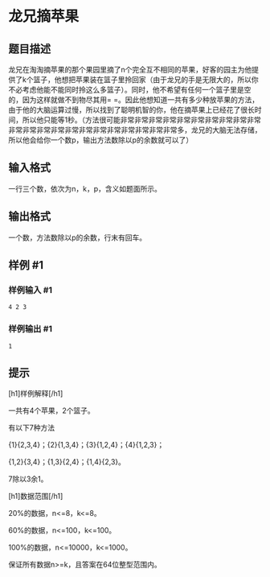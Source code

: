 # 龙兄摘苹果

## 题目描述

龙兄在淘淘摘苹果的那个果园里摘了n个完全互不相同的苹果，好客的园主为他提供了k个篮子，他想把苹果装在篮子里拎回家（由于龙兄的手是无限大的，所以你不必考虑他能不能同时拎这么多篮子）。同时，他不希望有任何一个篮子里是空的，因为这样就做不到物尽其用= =。因此他想知道一共有多少种放苹果的方法，由于他的大脑运算过慢，所以找到了聪明机智的你，他在摘苹果上已经花了很长时间，所以他只能等1秒。（方法很可能非常非常非常非常非常非常非常非常非常非常非常非常非常非常非常非常非常非常非常非常非常非常多，龙兄的大脑无法存储，所以他会给你一个数p，输出方法数除以p的余数就可以了）


## 输入格式

一行三个数，依次为n，k，p，含义如题面所示。


## 输出格式

一个数，方法数除以p的余数，行末有回车。


## 样例 #1

### 样例输入 #1
```
4 2 3
```

### 样例输出 #1

```
1
```

## 提示

[h1]样例解释[/h1]

一共有4个苹果，2个篮子。

有以下7种方法

{1}{2,3,4}；{2}{1,3,4}；{3}{1,2,4}；{4}{1,2,3}；

{1,2}{3,4}；{1,3}{2,4}；{1,4}{2,3}。

7除以3余1。

[h1]数据范围[/h1]

20%的数据，n<=8，k<=8。

60%的数据，n<=100，k<=100。

100%的数据，n<=10000，k<=1000。

保证所有数据n>=k，且答案在64位整型范围内。

